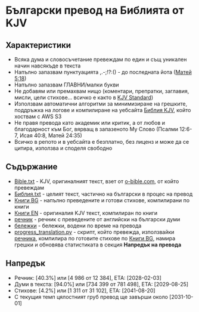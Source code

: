 # Български превод на Библията от KJV


## Характеристики
- Всяка дума и словосъчетание превеждам по един и същ уникален начин навсякъде в текста
- Напълно запазвам пунктуацията ,.-;!?:() - до последната йота (<u title="Докато небето и земята не минат, ни една йота или ни една точка не ще по никой начин мине от закона, докато всичко не се изпълни.">Матей 5:18</u>)
- Напълно запазвам ГЛАВНИ/малки букви
- Не добавям или премахвам нищо (коментари, препратки, заглавия, мисли, цели стихове... всичко е както в [KJV Standard](https://www.kingjamesbibleonline.org))
- Използвам автоматични алгоритми за минимизиране на грешките, поддръжка на логове и компилиране на уебсайта [Библия KJV](http://site-for-kjv-bg-translation.s3-website-us-east-1.amazonaws.com/), който хоствам с AWS S3
- Не правя превода като академик или критик, а от любов и благодарност към Бог, вярващ в запазеното Му Слово (Псалми 12:6-7, Исая 40:8, Матей 24:35)
- Всичко в репото и в уебсайта е безплатно, без лиценз и може да се цитира, използва и споделя свободно


## Съдържание
- [Bible.txt](https://github.com/TraxData313/KJV-BG-translation/blob/main/kjb-en/Bible.txt) - KJV, оригиналният текст, взет от [o-bible.com](https://www.o-bible.com/download/kjv.txt), от който превеждам
- [Библия.txt](https://github.com/TraxData313/KJV-BG-translation/blob/main/kjb-bg/%D0%91%D0%B8%D0%B1%D0%BB%D0%B8%D1%8F.txt) - целият текст, частично на български в процес на превод
- [Книги BG](https://github.com/TraxData313/KJV-BG-translation/tree/main/kjb-bg/compiled_text_by_books) - напълно преведените и готови стихове, компилирани по книги
- [Книги EN](https://github.com/TraxData313/KJV-BG-translation/tree/main/kjb-en/compiled_text_by_books) - оригиналия KJV текст, компилиран по книги
- [речник](https://github.com/TraxData313/KJV-BG-translation/blob/main/%D1%80%D0%B5%D1%87%D0%BD%D0%B8%D0%BA.txt) - речник с преведените от английски на български думи
- [бележки](https://github.com/TraxData313/KJV-BG-translation/blob/main/translation_decision_notes.txt) - бележки, водени по време на превода
- [progress_translation.py](https://github.com/TraxData313/KJV-BG-translation/blob/main/progress_translation.py) - скрипт, който превежда, използвайки [речника](https://github.com/TraxData313/KJV-BG-translation/blob/main/%D1%80%D0%B5%D1%87%D0%BD%D0%B8%D0%BA.txt), компилира по готовите стихове по [Книги BG](https://github.com/TraxData313/KJV-BG-translation/tree/main/kjb-bg/compiled_text_by_books), намира грешки и обновява статистиката в секция **Напредък на превода**


## Напредък
- Речник: [40.3%] или [4 986 от 12 384], ETA: [2028-02-03]
- Думи в текста: [94.0%] или [734 399 от 781 498], ETA: [2029-08-25]
- Стихове: [4.2%] или [1 311 от 31 102], ETA: [2041-08-20]
- С текущия темп цялостният груб превод ще завърши около [2031-10-01]
